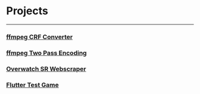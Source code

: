 # Projects
--------------------------
### [ffmpeg CRF Converter](./ffmpeg%20CRF%20Converter)

### [ffmpeg Two Pass Encoding](./ffmpeg%20Two%20Pass%20Encoding)

### [Overwatch SR Webscraper](./Overwatch%20SR%20Webscraper)

### [Flutter Test Game](./Flutter%20Test%20Game)
